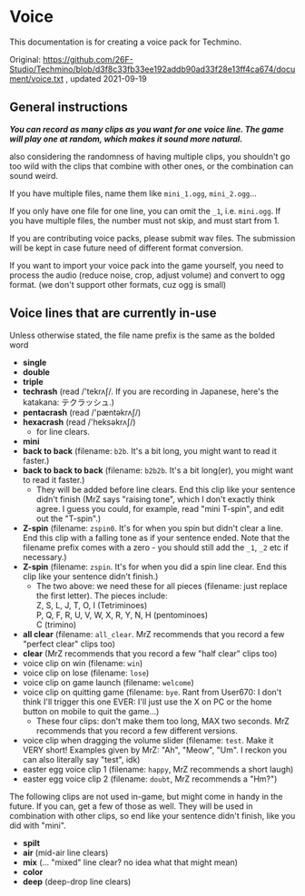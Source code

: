 # Voice
This documentation is for creating a voice pack for Techmino.

Original: https://github.com/26F-Studio/Techmino/blob/d3f8c33fb33ee192addb90ad33f28e13ff4ca674/document/voice.txt , updated 2021-09-19

## General instructions
***__You can record as many clips as you want for one voice line. The game will play one at random, which makes it sound more natural.__***

also considering the randomness of having multiple clips, you shouldn't go too wild with the clips that combine with other ones, or the combination can sound weird.

If you have multiple files, name them like `mini_1.ogg`, `mini_2.ogg`...

If you only have one file for one line, you can omit the `_1`, i.e. `mini.ogg`. If you have multiple files, the number must not skip, and must start from 1.

If you are contributing voice packs, please submit wav files. The submission will be kept in case future need of different format conversion.

If you want to import your voice pack into the game yourself, you need to process the audio (reduce noise, crop, adjust volume) and convert to ogg format. (we don't support other formats, cuz ogg is small)

## Voice lines that are currently in-use
Unless otherwise stated, the file name prefix is the same as the bolded word

* **single**
* **double**
* **triple**
* **techrash** (read /'tekrʌʃ/. If you are recording in Japanese, here's the katakana: テクラッシュ.)
* **pentacrash** (read /'pæntəkrʌʃ/)
* **hexacrash** (read /'heksəkrʌʃ/)
  * for line clears.
* **mini**
* **back to back** (filename: `b2b`. It's a bit long, you might want to read it faster.)
* **back to back to back** (filename: `b2b2b`. It's a bit long(er), you might want to read it faster.)
  * They will be added before line clears. End this clip like your sentence didn't finish (MrZ says "raising tone", which I don't exactly think agree. I guess you could, for example, read "mini T-spin", and edit out the "T-spin".)
* **Z-spin** (filename: `zspin0`. It's for when you spin but didn't clear a line. End this clip with a falling tone as if your sentence ended. Note that the filename prefix comes with a zero - you should still add the `_1`, `_2` etc if necessary.)
* **Z-spin** (filename: `zspin`. It's for when you did a spin line clear. End this clip like your sentence didn't finish.)
  * The two above: we need these for all pieces (filename: just replace the first letter). The pieces include:<br />
    Z, S, L, J, T, O, I (Tetriminoes)<br />
    P, Q, F, R, U, V, W, X, R, Y, N, H (pentominoes)<br />
    C (trimino)
* **all clear** (filename: `all_clear`. MrZ recommends that you record a few "perfect clear" clips too)
* **clear** (MrZ recommends that you record a few "half clear" clips too)
* voice clip on win (filename: `win`)
* voice clip on lose (filename: `lose`)
* voice clip on game launch (filename: `welcome`)
* voice clip on quitting game (filename: `bye`. Rant from User670: I don't think I'll trigger this one EVER: I'll just use the X on PC or the home button on mobile to quit the game...)
  * These four clips: don't make them too long, MAX two seconds. MrZ recommends that you record a few different versions.
* voice clip when dragging the volume slider (filename: `test`. Make it VERY short! Examples given by MrZ: "Ah", "Meow", "Um". I reckon you can also literally say "test", idk)
* easter egg voice clip 1 (filename: `happy`, MrZ recommends a short laugh)
* easter egg voice clip 2 (filename: `doubt`, MrZ recommends a "Hm?")

The following clips are not used in-game, but might come in handy in the future. If you can, get a few of those as well. They will be used in combination with other clips, so end like your sentence didn't finish, like you did with "mini".
* **spilt**
* **air** (mid-air line clears)
* **mix** (... "mixed" line clear? no idea what that might mean)
* **color**
* **deep** (deep-drop line clears)
